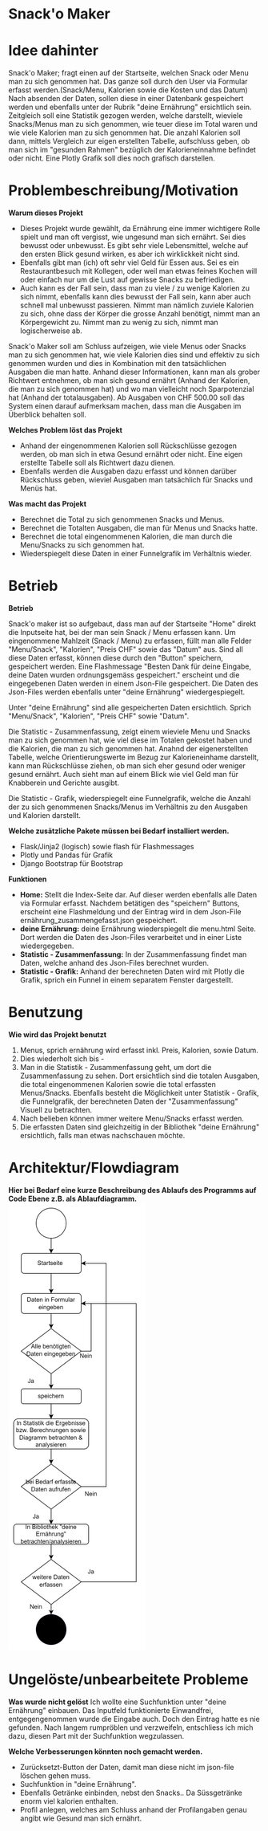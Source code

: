 


# Snack'o Maker 

# Idee dahinter

Snack'o Maker; fragt einen auf der Startseite, welchen Snack oder Menu man zu sich genommen hat.
Das ganze soll durch den User via Formular erfasst werden.(Snack/Menu, Kalorien sowie die Kosten und das Datum)
Nach absenden der Daten, sollen diese in einer Datenbank gespeichert werden und ebenfalls unter der Rubrik "deine Ernährung" ersichtlich sein. 
Zeitgleich soll eine Statistik gezogen werden, welche darstellt, wieviele Snacks/Menus man zu sich genommen, wie teuer diese im Total waren und wie viele Kalorien
man zu sich genommen hat. Die anzahl Kalorien soll dann, mittels Vergleich zur eigen erstellten Tabelle, aufschluss geben, ob man sich im "gesunden Rahmen" bezüglich der Kalorieneinnahme befindet oder nicht.
Eine Plotly Grafik soll dies noch grafisch darstellen.



# Problembeschreibung/Motivation
**Warum dieses Projekt**
- Dieses Projekt wurde gewählt, da Ernährung eine immer wichtigere Rolle spielt und man oft vergisst, wie ungesund 
man sich ernährt. Sei dies bewusst oder unbewusst. Es gibt sehr viele Lebensmittel, welche auf den ersten Blick gesund wirken, es aber ich wirklickkeit 
nicht sind. 
- Ebenfalls gibt man (ich) oft sehr viel Geld für Essen aus. Sei es ein Restaurantbesuch mit Kollegen, oder weil man etwas feines Kochen will oder einfach nur um die Lust auf gewisse Snacks zu befriedigen.
- Auch kann es der Fall sein, dass man zu viele / zu wenige Kalorien zu sich nimmt, ebenfalls kann dies bewusst der Fall sein, kann aber auch schnell mal unbewusst passieren. 
Nimmt man nämlich zuviele Kalorien zu sich, ohne dass der Körper die grosse Anzahl benötigt, nimmt man an Körpergewicht zu. Nimmt man zu wenig zu sich, nimmt man logischerweise ab.

Snack'o Maker soll am Schluss aufzeigen, wie viele Menus oder Snacks man zu sich genommen hat, wie viele Kalorien dies sind und effektiv zu sich genommen wurden und dies in Kombination mit den tatsächlichen Ausgaben die man hatte.
Anhand dieser Informationen, kann man als grober Richtwert entnehmen, ob man sich gesund ernährt (Anhand der Kalorien, die man zu sich genommen hat) und wo man vielleicht noch Sparpotenzial hat (Anhand der totalausgaben). Ab Ausgaben von 
CHF 500.00 soll das System einen darauf aufmerksam machen, dass man die Ausgaben im Überblick behalten soll.

**Welches Problem löst das Projekt**
- Anhand der eingenommenen Kalorien soll Rückschlüsse gezogen werden, ob man sich in etwa Gesund ernährt oder nicht. Eine eigen erstellte Tabelle soll als Richtwert dazu dienen.
- Ebenfalls werden die Ausgaben dazu erfasst und können darüber Rückschluss geben, wieviel Ausgaben man tatsächlich für Snacks und Menüs hat.

**Was macht das Projekt**
- Berechnet die Total zu sich genommenen Snacks und Menus.
- Berechnet die Totalten Ausgaben, die man für Menus und Snacks hatte.
- Berechnet die total eingenommenen Kalorien, die man durch die Menu/Snacks zu sich genommen hat.
- Wiederspiegelt diese Daten in einer Funnelgrafik im Verhältnis wieder.



# Betrieb
**Betrieb**


Snack'o maker ist so aufgebaut, dass man auf der Startseite "Home" direkt die Inputseite hat, bei der
man sein Snack / Menu erfassen kann. Um eingenommene Mahlzeit (Snack / Menu) zu erfassen, füllt man alle Felder "Menu/Snack",
"Kalorien", "Preis CHF" sowie das "Datum" aus.
Sind all diese Daten erfasst, können diese durch den "Button" speichern, gespeichert werden.
Eine Flashmessage "Besten Dank für deine Eingabe, deine Daten wurden ordnungsgemäss gespeichert." erscheint und die eingegebenen Daten
werden in einem Json-File gespeichert. Die Daten des Json-Files werden ebenfalls unter "deine Ernährung" wiedergespiegelt. 


Unter "deine Ernährung" sind alle gespeicherten Daten ersichtlich. Sprich "Menu/Snack", "Kalorien", "Preis CHF" sowie "Datum".

Die Statistic - Zusammenfassung, zeigt einem wieviele Menu und Snacks man zu sich genommen hat, wie viel diese im Totalen gekostet haben und
die Kalorien, die man zu sich genommen hat. Anahnd der eigenerstellten Tabelle, welche Orientierungswerte im Bezug zur Kalorieneinhame darstellt, kann man Rückschlüsse ziehen,
ob man sich eher gesund oder weniger gesund ernährt. Auch sieht man auf einem Blick wie viel Geld man für
Knabberein und Gerichte ausgibt. 

Die Statistic - Grafik, wiederspiegelt eine Funnelgrafik, welche die Anzahl der zu sich genommenen Snacks/Menus im Verhältnis zu den Ausgaben und Kalorien darstellt.


**Welche zusätzliche Pakete müssen bei Bedarf installiert werden.**
- Flask/Jinja2 (logisch) sowie flash für Flashmessages
- Plotly und Pandas für Grafik
- Django Bootstrap für Bootstrap 


**Funktionen**

- **Home:** Stellt die Index-Seite dar. Auf dieser werden ebenfalls alle Daten via Formular erfasst. Nachdem
betätigen des "speichern" Buttons, erscheint eine Flashmeldung und der Eintrag wird in dem Json-File ernährung_zusammengefasst.json
gespeichert.
- **deine Ernährung:** deine Ernährung wiederspiegelt die menu.html Seite. Dort werden die Daten des Json-Files verarbeitet und in einer Liste wiedergegeben.
- **Statistic - Zusammenfassung:** In der Zusammenfassung findet man Daten, welche anhand des Json-Files berechnet wurden.
- **Statistic - Grafik:** Anhand der berechneten Daten wird mit Plotly die Grafik, sprich ein Funnel in einem separatem Fenster dargestellt.



# Benutzung
**Wie wird das Projekt benutzt**
1. Menus, sprich ernährung wird erfasst inkl. Preis, Kalorien, sowie Datum. 
2. Dies wiederholt sich bis -
3. Man in die Statistik - Zusammenfassung geht, um dort die Zusammenfassung zu sehen. Dort ersichtlich sind die totalen Ausgaben, die total eingenommenen Kalorien sowie die total erfassten Menus/Snacks.
Ebenfalls besteht die Möglichkeit unter Statistik - Grafik, die Funnelgrafik, der berechneten Daten der "Zusammenfassung" Visuell zu betrachten.
4. Nach belieben können immer weitere Menu/Snacks erfasst werden.
5. Die erfassten Daten sind gleichzeitig in der Bibliothek "deine Ernährung" ersichtlich, falls man etwas nachschauen möchte.




# Architektur/Flowdiagram
**Hier bei Bedarf eine kurze Beschreibung des Ablaufs des Programms auf Code Ebene z.B. als Ablaufdiagramm.**
![](Flowchart_snackomaker.png)


# Ungelöste/unbearbeitete Probleme
**Was wurde nicht gelöst**
Ich wollte eine Suchfunktion unter "deine Ernährung" einbauen. Das Inputfeld funktionierte Einwandfrei, entgegengenommen wurde die Eingabe auch. Doch den Eintrag
hatte es nie gefunden. Nach langem rumpröblen und verzweifeln, entschliess ich mich dazu, diesen Part mit der Suchfunktion wegzulassen.

**Welche Verbesserungen könnten noch gemacht werden.**
- Zurücksetzt-Button der Daten, damit man diese nicht im json-file löschen gehen muss.
- Suchfunktion in "deine Ernährung".
- Ebenfalls Getränke einbinden, nebst den Snacks.. Da Süssgetränke enorm viel kalorien enthalten.
- Profil anlegen, welches am Schluss anhand der Profilangaben genau angibt wie Gesund man sich ernährt.